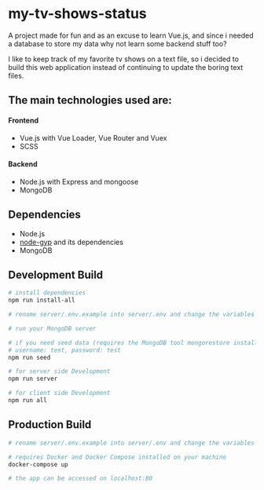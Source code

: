 # my-tv-shows-status

A project made for fun and as an excuse to learn Vue.js, and since i needed a database to store my data why not learn some backend stuff too?

I like to keep track of my favorite tv shows on a text file, so i decided to build this web application instead of continuing to update the boring text files.

## The main technologies used are:

#### Frontend

- Vue.js with Vue Loader, Vue Router and Vuex
- SCSS

#### Backend

- Node.js with Express and mongoose
- MongoDB

## Dependencies

- Node.js
- [node-gyp](https://github.com/nodejs/node-gyp) and its dependencies
- MongoDB

## Development Build

```bash
# install dependencies
npm run install-all

# rename server/.env.example into server/.env and change the variables

# run your MongoDB server

# if you need seed data (requires the MongoDB tool mongorestore installed on your machine)
# username: test, password: test
npm run seed

# for server side Development
npm run server

# for client side Development
npm run all
```

## Production Build

```bash
# rename server/.env.example into server/.env and change the variables

# requires Docker and Docker Compose installed on your machine
docker-compose up

# the app can be accessed on localhost:80
```
